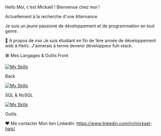 Hello Moi, c'est Mickaël ! Bienvenue chez moi !


Actuellement à la recherche d'une Alternance

Je suis un jeune passioné de développement et de programmation en tout genre.

🧐 A propos de moi
Je suis étudiant en fin de 1ère année de développement web à Hetic.
J'aimerais à terme devenir développeur full-stack.

🛠️ Mes Langages & Outils
Front

[![My Skills](https://skillicons.dev/icons?i=js,html,css,react)](https://skillicons.dev)

Back

[![My Skills](https://skillicons.dev/icons?i=nodejs,py,php,nextjs,django)](https://skillicons.dev)

SQL & NoSQL

[![My Skills](https://skillicons.dev/icons?i=postgres,supabase,firebase)](https://skillicons.dev)

Outils


❤️ Me contacter
Mon lien LinkedIn: https://www.linkedin.com/in/mickael-hais/
